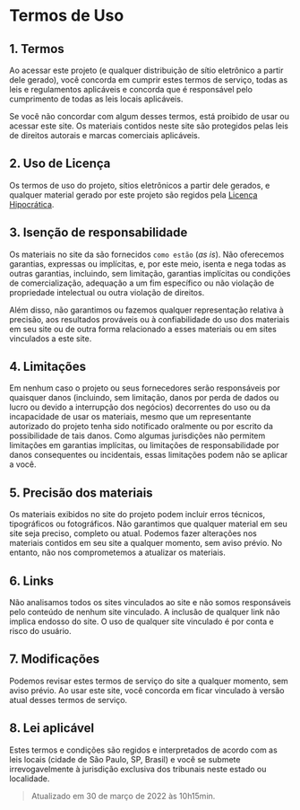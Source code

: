 # Termos de Uso

## 1. Termos
Ao acessar este projeto (e qualquer distribuição de sítio eletrônico a partir dele gerado), você concorda em cumprir estes termos de serviço, todas as leis e regulamentos aplicáveis ​​e concorda que é responsável pelo cumprimento de todas as leis locais aplicáveis.

Se você não concordar com algum desses termos, está proibido de usar ou acessar este site. Os materiais contidos neste site são protegidos pelas leis de direitos autorais e marcas comerciais aplicáveis.

## 2. Uso de Licença

Os termos de uso do projeto, sítios eletrônicos a partir dele gerados, e qualquer material gerado por este projeto são regidos pela [Licença Hipocrática](LICENSE.md).

## 3. Isenção de responsabilidade

Os materiais no site da são fornecidos `como estão` (*as is*). Não oferecemos garantias, expressas ou implícitas, e, por este meio, isenta e nega todas as outras garantias, incluindo, sem limitação, garantias implícitas ou condições de comercialização, adequação a um fim específico ou não violação de propriedade intelectual ou outra violação de direitos.

Além disso, não garantimos ou fazemos qualquer representação relativa à precisão, aos resultados prováveis ​​ou à confiabilidade do uso dos materiais em seu site ou de outra forma relacionado a esses materiais ou em sites vinculados a este site.

## 4. Limitações

Em nenhum caso o projeto ou seus fornecedores serão responsáveis ​​por quaisquer danos (incluindo, sem limitação, danos por perda de dados ou lucro ou devido a interrupção dos negócios) decorrentes do uso ou da incapacidade de usar os materiais, mesmo que um representante autorizado do projeto tenha sido notificado oralmente ou por escrito da possibilidade de tais danos. Como algumas jurisdições não permitem limitações em garantias implícitas, ou limitações de responsabilidade por danos consequentes ou incidentais, essas limitações podem não se aplicar a você.

## 5. Precisão dos materiais

Os materiais exibidos no site do projeto podem incluir erros técnicos, tipográficos ou fotográficos. Não garantimos que qualquer material em seu site seja preciso, completo ou atual. Podemos fazer alterações nos materiais contidos em seu site a qualquer momento, sem aviso prévio. No entanto, não nos comprometemos a atualizar os materiais.

## 6. Links

Não analisamos todos os sites vinculados ao site e não somos responsáveis pelo conteúdo de nenhum site vinculado. A inclusão de qualquer link não implica endosso do site. O uso de qualquer site vinculado é por conta e risco do usuário.

## 7. Modificações

Podemos revisar estes termos de serviço do site a qualquer momento, sem aviso prévio. Ao usar este site, você concorda em ficar vinculado à versão atual desses termos de serviço.

## 8. Lei aplicável

Estes termos e condições são regidos e interpretados de acordo com as leis locais (cidade de São Paulo, SP, Brasil) e você se submete irrevogavelmente à jurisdição exclusiva dos tribunais neste estado ou localidade.

> Atualizado em 30 de março de 2022 às 10h15min.
